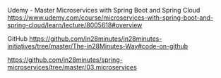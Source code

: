 Udemy - Master Microservices with Spring Boot and Spring Cloud
https://www.udemy.com/course/microservices-with-spring-boot-and-spring-cloud/learn/lecture/8005618#overview


GitHub
https://github.com/in28minutes/in28minutes-initiatives/tree/master/The-in28Minutes-Way#code-on-github

https://github.com/in28minutes/spring-microservices/tree/master/03.microservices